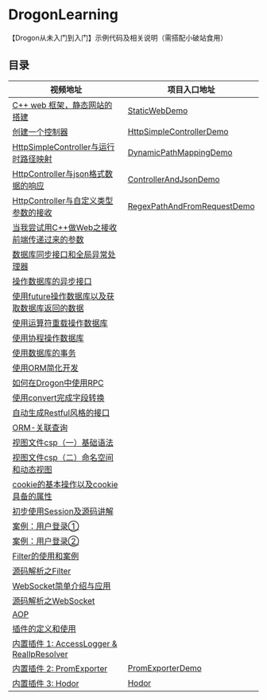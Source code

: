 # DrogonLearning

【Drogon从未入门到入门】示例代码及相关说明（需搭配小破站食用）

## 目录

| 视频地址                                                                                    | 项目入口地址                                                       |
| ------------------------------------------------------------------------------------------- | ------------------------------------------------------------------ |
| [C++ web 框架，静态网站的搭建](https://www.bilibili.com/video/BV1NZ4y1y7Qz)                 | [StaticWebDemo](./StaticSite/README.md)                            |
| [创建一个控制器](https://www.bilibili.com/video/BV1u34y1Y7Qe)                               | [HttpSimpleControllerDemo](./HttpSimpleController/README.md)       |
| [HttpSimpleController与运行时路径映射](https://www.bilibili.com/video/BV1mB4y1C7TK)         | [DynamicPathMappingDemo](./DynamicPathMapping/README.md)           |
| [HttpController与json格式数据的响应](https://www.bilibili.com/video/BV1wU4y1U75k)           | [ControllerAndJsonDemo](./ControllerAndJson/README.md)             |
| [HttpController与自定义类型参数的接收](https://www.bilibili.com/video/BV1aA4y1R7ug)         | [RegexPathAndFromRequestDemo](./RegexPathAndFromRequest/README.md) |
| [当我尝试用C++做Web之接收前端传递过来的参数](https://www.bilibili.com/video/BV18V411M7Px)   |                                                                    |
| [数据库同步接口和全局异常处理器](https://www.bilibili.com/video/BV1Du4y1Z7Re)               |                                                                    |
| [操作数据库的异步接口](https://www.bilibili.com/video/BV1ku411a7EX)                         |                                                                    |
| [使用future操作数据库以及获取数据库返回的数据](https://www.bilibili.com/video/BV1cp4y157X7) |                                                                    |
| [使用运算符重载操作数据库](https://www.bilibili.com/video/BV1ym4y1M7yk)                     |                                                                    |
| [使用协程操作数据库](https://www.bilibili.com/video/BV1gm4y1K79o)                           |                                                                    |
| [使用数据库的事务](https://www.bilibili.com/video/BV1884y1D7g1)                             |                                                                    |
| [使用ORM简化开发](https://www.bilibili.com/video/BV1Gw411r7L4)                              |                                                                    |
| [如何在Drogon中使用RPC](https://www.bilibili.com/video/BV1Mj411i7qL)                        |                                                                    |
| [使用convert完成字段转换](https://www.bilibili.com/video/BV1Cw411N7H7)                      |                                                                    |
| [自动生成Restful风格的接口](https://www.bilibili.com/video/BV1jv411c7UZ)                    |                                                                    |
| [ORM-关联查询](https://www.bilibili.com/video/BV1oe411r7RX)                                 |                                                                    |
| [视图文件csp（一）基础语法](https://www.bilibili.com/video/BV1mK411e7rV)                    |                                                                    |
| [视图文件csp（二）命名空间和动态视图](https://www.bilibili.com/video/BV1Xe411E7Xs)          |                                                                    |
| [cookie的基本操作以及cookie具备的属性](https://www.bilibili.com/video/BV1rm411f7Wd)         |                                                                    |
| [初步使用Session及源码讲解](https://www.bilibili.com/video/BV192421N7x1)                    |                                                                    |
| [案例：用户登录①](https://www.bilibili.com/video/BV1Nu4m1M7RA)                              |                                                                    |
| [案例：用户登录②](https://www.bilibili.com/video/BV1pp421y7a7)                              |                                                                    |
| [Filter的使用和案例](https://www.bilibili.com/video/BV1UF4m1A7Ni)                           |                                                                    |
| [源码解析之Filter](https://www.bilibili.com/video/BV1Yp421Q76i)                             |                                                                    |
| [WebSocket简单介绍与应用](https://www.bilibili.com/video/BV1Kb421p7m3)                      |                                                                    |
| [源码解析之WebSocket](https://www.bilibili.com/video/BV13m42137Wu)                          |                                                                    |
| [AOP](https://www.bilibili.com/video/BV1BQe4eQEiY)                                          |                                                                    |
| [插件的定义和使用](https://www.bilibili.com/video/BV1XvbweZEy4)                             |                                                                    |
| [内置插件 1: AccessLogger & RealIpResolver](https://www.bilibili.com/video/BV15G1QYdEBH)    |                                                                    |
| [内置插件 2: PromExporter](https://www.bilibili.com/video/BV1FtyNYKEqZ)                     | [PromExporterDemo](./PromExporterDemo/README.md)                   |
| [内置插件 3: Hodor](https://www.bilibili.com/video/BV1Tz15YkECo)                            | [Hodor](./Hodor/README.md)                                         |
